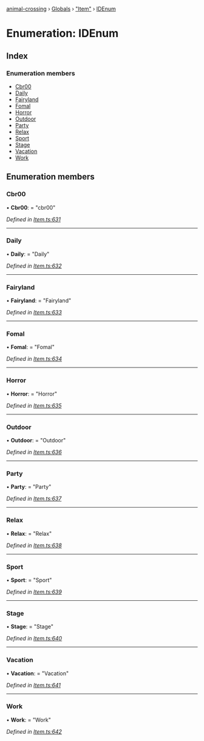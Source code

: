 [animal-crossing](../README.md) › [Globals](../globals.md) › ["Item"](../modules/_item_.md) › [IDEnum](_item_.idenum.md)

# Enumeration: IDEnum

## Index

### Enumeration members

* [Cbr00](_item_.idenum.md#cbr00)
* [Daily](_item_.idenum.md#daily)
* [Fairyland](_item_.idenum.md#fairyland)
* [Fomal](_item_.idenum.md#fomal)
* [Horror](_item_.idenum.md#horror)
* [Outdoor](_item_.idenum.md#outdoor)
* [Party](_item_.idenum.md#party)
* [Relax](_item_.idenum.md#relax)
* [Sport](_item_.idenum.md#sport)
* [Stage](_item_.idenum.md#stage)
* [Vacation](_item_.idenum.md#vacation)
* [Work](_item_.idenum.md#work)

## Enumeration members

###  Cbr00

• **Cbr00**: = "cbr00"

*Defined in [Item.ts:631](https://github.com/Norviah/animal-crossing/blob/b7769d3/module/types/Item.ts#L631)*

___

###  Daily

• **Daily**: = "Daily"

*Defined in [Item.ts:632](https://github.com/Norviah/animal-crossing/blob/b7769d3/module/types/Item.ts#L632)*

___

###  Fairyland

• **Fairyland**: = "Fairyland"

*Defined in [Item.ts:633](https://github.com/Norviah/animal-crossing/blob/b7769d3/module/types/Item.ts#L633)*

___

###  Fomal

• **Fomal**: = "Fomal"

*Defined in [Item.ts:634](https://github.com/Norviah/animal-crossing/blob/b7769d3/module/types/Item.ts#L634)*

___

###  Horror

• **Horror**: = "Horror"

*Defined in [Item.ts:635](https://github.com/Norviah/animal-crossing/blob/b7769d3/module/types/Item.ts#L635)*

___

###  Outdoor

• **Outdoor**: = "Outdoor"

*Defined in [Item.ts:636](https://github.com/Norviah/animal-crossing/blob/b7769d3/module/types/Item.ts#L636)*

___

###  Party

• **Party**: = "Party"

*Defined in [Item.ts:637](https://github.com/Norviah/animal-crossing/blob/b7769d3/module/types/Item.ts#L637)*

___

###  Relax

• **Relax**: = "Relax"

*Defined in [Item.ts:638](https://github.com/Norviah/animal-crossing/blob/b7769d3/module/types/Item.ts#L638)*

___

###  Sport

• **Sport**: = "Sport"

*Defined in [Item.ts:639](https://github.com/Norviah/animal-crossing/blob/b7769d3/module/types/Item.ts#L639)*

___

###  Stage

• **Stage**: = "Stage"

*Defined in [Item.ts:640](https://github.com/Norviah/animal-crossing/blob/b7769d3/module/types/Item.ts#L640)*

___

###  Vacation

• **Vacation**: = "Vacation"

*Defined in [Item.ts:641](https://github.com/Norviah/animal-crossing/blob/b7769d3/module/types/Item.ts#L641)*

___

###  Work

• **Work**: = "Work"

*Defined in [Item.ts:642](https://github.com/Norviah/animal-crossing/blob/b7769d3/module/types/Item.ts#L642)*
